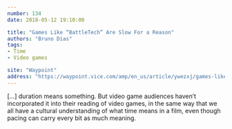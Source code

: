 ```yaml
---
number: 134
date: 2018-05-12 19:10:00

title: "Games Like “BattleTech” Are Slow For a Reason"
authors: "Bruno Dias"
tags:
- Time
- Video games

site: "Waypoint"
address: "https://waypoint.vice.com/amp/en_us/article/ywezxj/games-like-battletech-are-slow-for-a-reason"
---
```


[…] duration means something. But video game audiences haven’t incorporated it into their reading of video games, in the same way that we all have a cultural understanding of what time means in a film, even though pacing can carry every bit as much meaning.
